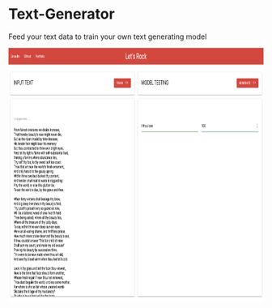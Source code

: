 # Text-Generator
Feed your text data to train your own text generating model


<img src="/screenshots/1.png" height="500" width="1000" />&nbsp;&nbsp;&nbsp;&nbsp;
